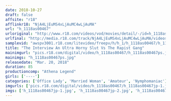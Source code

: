 ```yaml
---
date: 2018-10-27
draft: false
affsite: "r18"
afflinkr18: "NjA4LjEuMS4xLjAuMC4wLjAuMA"
url: "h_1118as00467"
urloriginal: "http://www.r18.com/videos/vod/movies/detail/-/id=h_1118as00467"
urlfinal: "http://media.r18.com/track/NjA4LjEuMS4xLjAuMC4wLjAuMA/videos/vod/movies/detail/-/id=h_1118as00467"
samplevid: "awspv3001.r18.com/litevideo/freepv/h/h_1/h_1118as00467/h_1118as00467_dmb_s.mp4"
title: "The Interview An Ultra Horny Slut Vs The Rapist Gang"
mainimgurl: "pics.r18.com/digital/video/h_1118as00467/h_1118as00467ps.jpg"
mainimgs: "h_1118as00467ps.jpg"
releasedate: "Mar. 20, 2018"
duration: 85
productioncomp: "Athena Legend"
girls: ['----']
categories: ['Office Lady', 'Married Woman', 'Amateur', 'Nymphomaniac']
imgurls: ['pics.r18.com/digital/video/h_1118as00467/h_1118as00467jp-1.jpg', 'pics.r18.com/digital/video/h_1118as00467/h_1118as00467jp-2.jpg', 'pics.r18.com/digital/video/h_1118as00467/h_1118as00467jp-3.jpg', 'pics.r18.com/digital/video/h_1118as00467/h_1118as00467jp-4.jpg', 'pics.r18.com/digital/video/h_1118as00467/h_1118as00467jp-5.jpg', 'pics.r18.com/digital/video/h_1118as00467/h_1118as00467jp-6.jpg', 'pics.r18.com/digital/video/h_1118as00467/h_1118as00467jp-7.jpg', 'pics.r18.com/digital/video/h_1118as00467/h_1118as00467jp-8.jpg', 'pics.r18.com/digital/video/h_1118as00467/h_1118as00467jp-9.jpg', 'pics.r18.com/digital/video/h_1118as00467/h_1118as00467jp-10.jpg', 'pics.r18.com/digital/video/h_1118as00467/h_1118as00467jp-11.jpg', 'pics.r18.com/digital/video/h_1118as00467/h_1118as00467jp-12.jpg', 'pics.r18.com/digital/video/h_1118as00467/h_1118as00467jp-13.jpg', 'pics.r18.com/digital/video/h_1118as00467/h_1118as00467jp-14.jpg', 'pics.r18.com/digital/video/h_1118as00467/h_1118as00467jp-15.jpg', 'pics.r18.com/digital/video/h_1118as00467/h_1118as00467jp-16.jpg', 'pics.r18.com/digital/video/h_1118as00467/h_1118as00467jp-17.jpg', 'pics.r18.com/digital/video/h_1118as00467/h_1118as00467jp-18.jpg', 'pics.r18.com/digital/video/h_1118as00467/h_1118as00467jp-19.jpg', 'pics.r18.com/digital/video/h_1118as00467/h_1118as00467jp-20.jpg']
imgs: ['h_1118as00467jp-1.jpg', 'h_1118as00467jp-2.jpg', 'h_1118as00467jp-3.jpg', 'h_1118as00467jp-4.jpg', 'h_1118as00467jp-5.jpg', 'h_1118as00467jp-6.jpg', 'h_1118as00467jp-7.jpg', 'h_1118as00467jp-8.jpg', 'h_1118as00467jp-9.jpg', 'h_1118as00467jp-10.jpg', 'h_1118as00467jp-11.jpg', 'h_1118as00467jp-12.jpg', 'h_1118as00467jp-13.jpg', 'h_1118as00467jp-14.jpg', 'h_1118as00467jp-15.jpg', 'h_1118as00467jp-16.jpg', 'h_1118as00467jp-17.jpg', 'h_1118as00467jp-18.jpg', 'h_1118as00467jp-19.jpg', 'h_1118as00467jp-20.jpg']
---
```

